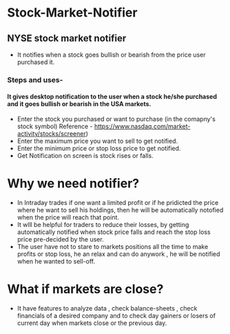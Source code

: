 # Stock-Market-Notifier
## NYSE stock market notifier
- It notifies when a stock goes bullish or bearish from the price user purchased it.
### Steps and uses-
#### **It gives desktop notification to the user when a stock he/she purchased and it goes bullish or bearish in the USA markets.**
- Enter the stock you purchased or want to purchase (in the comapny's stock symbol)
  Reference - https://www.nasdaq.com/market-activity/stocks/screener)
- Enter the maximum price you want to sell to get notified.
- Enter the minimum price or stop loss price to get notified.
- Get Notification on screen is stock rises or falls.
# Why we need notifier?
- In Intraday trades if one want a limited profit or if he pridicted the price where he want to sell his holdings, then he will be automatically notofied when the price will reach that point.
- It wlll be helpful for traders to reduce their losses, by getting automatically notified when stock price falls and reach the stop loss price pre-decided by the user.
- The user have not to stare to markets positions all the time to make profits or stop loss, he an relax and can do anywork , he will be notified when he wanted to sell-off.
# What if markets are close?
- It have features to analyze data , check balance-sheets , check financials of a desired company and to check day gainers or losers of current day when markets close or the previous day.
